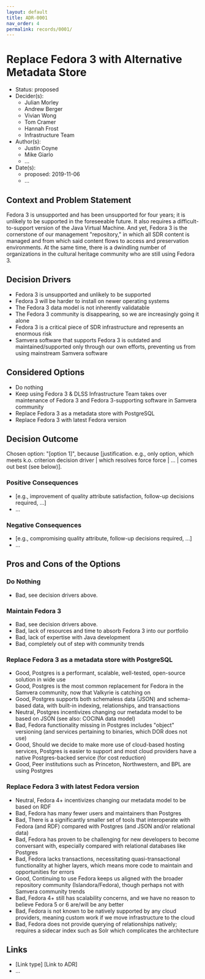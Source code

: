 ```yaml
---
layout: default
title: ADR-0001
nav_order: 4
permalink: records/0001/
---
```

# Replace Fedora 3 with Alternative Metadata Store

* Status: proposed
* Decider(s): <!-- required -->
  * Julian Morley
  * Andrew Berger
  * Vivian Wong
  * Tom Cramer
  * Hannah Frost
  * Infrastructure Team
* Author(s):
  * Justin Coyne
  * Mike Giarlo
  * ...
* Date(s): <!-- required -->
  * proposed: 2019-11-06
  * ...

## Context and Problem Statement <!-- required -->

Fedora 3 is unsupported and has been unsupported for four years; it is unlikely to be supported in the foreseeable future. It also requires a difficult-to-support version of the Java Virtual Machine. And yet, Fedora 3 is the cornerstone of our management "repository," in which all SDR content is managed and from which said content flows to access and preservation environments. At the same time, there is a dwindling number of organizations in the cultural heritage community who are still using Fedora 3.

## Decision Drivers <!-- optional -->

* Fedora 3 is unsupported and unlikely to be supported
* Fedora 3 will be harder to install on newer operating systems
* The Fedora 3 data model is not inherently validatable
* The Fedora 3 community is disappearing, so we are increasingly going it alone
* Fedora 3 is a critical piece of SDR infrastructure and represents an enormous risk
* Samvera software that supports Fedora 3 is outdated and maintained/supported only through our own efforts, preventing us from using mainstream Samvera software

## Considered Options <!-- required -->

* Do nothing
* Keep using Fedora 3 & DLSS Infrastructure Team takes over maintenance of Fedora 3 and Fedora 3-supporting software in Samvera community
* Replace Fedora 3 as a metadata store with PostgreSQL
* Replace Fedora 3 with latest Fedora version

## Decision Outcome <!-- required -->

Chosen option: "[option 1]", because [justification. e.g., only option, which meets k.o. criterion decision driver | which resolves force force | … | comes out best (see below)].

### Positive Consequences <!-- optional -->

* [e.g., improvement of quality attribute satisfaction, follow-up decisions required, …]
* ...

### Negative Consequences <!-- optional -->

* [e.g., compromising quality attribute, follow-up decisions required, …]
* ...

## Pros and Cons of the Options <!-- optional -->

### Do Nothing

* Bad, see decision drivers above.

### Maintain Fedora 3

* Bad, see decision drivers above.
* Bad, lack of resources and time to absorb Fedora 3 into our portfolio
* Bad, lack of expertise with Java development
* Bad, completely out of step with community trends

### Replace Fedora 3 as a metadata store with PostgreSQL

* Good, Postgres is a performant, scalable, well-tested, open-source solution in wide use
* Good, Postgres is the most common replacement for Fedora in the Samvera community, now that Valkyrie is catching on
* Good, Postgres supports both schemaless data (JSON) and schema-based data, with built-in indexing, relationships, and transactions
* Neutral, Postgres incentivizes changing our metadata model to be based on JSON (see also: COCINA data model)
* Bad, Fedora functionality missing in Postgres includes "object" versioning (and services pertaining to binaries, which DOR does not use)
* Good, Should we decide to make more use of cloud-based hosting services, Postgres is easier to support and most cloud providers have a native Postgres-backed service (for cost reduction)
* Good, Peer institutions such as Princeton, Northwestern, and BPL are using Postgres

### Replace Fedora 3 with latest Fedora version

* Neutral, Fedora 4+ incentivizes changing our metadata model to be based on RDF
* Bad, Fedora has many fewer users and maintainers than Postgres
* Bad, There is a significantly smaller set of tools that interoperate with Fedora (and RDF) compared with Postgres (and JSON and/or relational data)
* Bad, Fedora has proven to be challenging for new developers to become conversant with, especially compared with relational databases like Postgres
* Bad, Fedora lacks transactions, necessitating quasi-transactional functionality at higher layers, which means more code to maintain and opportunities for errors
* Good, Continuing to use Fedora keeps us aligned with the broader repository community (Islandora/Fedora), though perhaps not with Samvera community trends
* Bad, Fedora 4+ still has scalability concerns, and we have no reason to believe Fedora 5 or 6 are/will be any better
* Bad, Fedora is not known to be natively supported by any cloud providers, meaning custom work if we move infrastructure to the cloud
* Bad, Fedora does not provide querying of relationships natively; requires a sidecar index such as Solr which complicates the architecture

## Links <!-- optional -->

* [Link type] [Link to ADR] <!-- example: Refined by [ADR-0005](0005-example.md) -->
* ... <!-- numbers of links can vary -->
